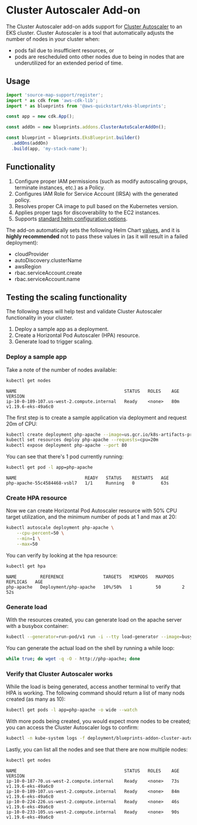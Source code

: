# Cluster Autoscaler Add-on

The Cluster Autoscaler add-on adds support for [Cluster Autoscaler](https://github.com/kubernetes/autoscaler/tree/master/cluster-autoscaler) to an EKS cluster. Cluster Autoscaler is a tool that automatically adjusts the number of nodes in your cluster when:

- pods fail due to insufficient resources, or 
- pods are rescheduled onto other nodes due to being in nodes that are underutilized for an extended period of time.

## Usage

```typescript
import 'source-map-support/register';
import * as cdk from 'aws-cdk-lib';
import * as blueprints from '@aws-quickstart/eks-blueprints';

const app = new cdk.App();

const addOn = new blueprints.addons.ClusterAutoScalerAddOn();

const blueprint = blueprints.EksBlueprint.builder()
  .addOns(addOn)
  .build(app, 'my-stack-name');
```

## Functionality

1. Configure proper IAM permissions (such as modify autoscaling groups, terminate instances, etc.) as a Policy. 
2. Configures IAM Role for Service Account (IRSA) with the generated policy.
3. Resolves proper CA image to pull based on the Kubernetes version.
4. Applies proper tags for discoverability to the EC2 instances.
5. Supports [standard helm configuration options](./index.md#standard-helm-add-on-configuration-options).

The add-on automatically sets the following Helm Chart [values](https://github.com/kubernetes/autoscaler/tree/master/charts/cluster-autoscaler#values), and it is **highly recommended** not to pass these values in (as it will result in a failed deployment):
- cloudProvider
- autoDiscovery.clusterName
- awsRegion
- rbac.serviceAccount.create
- rbac.serviceAccount.name

## Testing the scaling functionality

The following steps will help test and validate Cluster Autoscaler functionality in your cluster.

1. Deploy a sample app as a deployment.
2. Create a Horizontal Pod Autoscaler (HPA) resource.
3. Generate load to trigger scaling.

### Deploy a sample app

Take a note of the number of nodes available:

```bash
kubectl get nodes
```

```
NAME                                         STATUS   ROLES    AGE   VERSION
ip-10-0-189-107.us-west-2.compute.internal   Ready    <none>   80m   v1.19.6-eks-49a6c0
```

The first step is to create a sample application via deployment and request 20m of CPU:

```bash
kubectl create deployment php-apache --image=us.gcr.io/k8s-artifacts-prod/hpa-example
kubectl set resources deploy php-apache --requests=cpu=20m 
kubectl expose deployment php-apache --port 80
```

You can see that there's 1 pod currently running:

```bash
kubectl get pod -l app=php-apache
```

```
NAME                          READY   STATUS    RESTARTS   AGE
php-apache-55c4584468-vsbl7   1/1     Running   0          63s
```

### Create HPA resource

Now we can create Horizontal Pod Autoscaler resource with 50% CPU target utilization, and the minimum number of pods at 1 and max at 20:
```bash
kubectl autoscale deployment php-apache \
    --cpu-percent=50 \
    --min=1 \
    --max=50
```

You can verify by looking at the hpa resource:

```bash
kubectl get hpa
```

```
NAME         REFERENCE               TARGETS   MINPODS   MAXPODS   REPLICAS   AGE
php-apache   Deployment/php-apache   10%/50%   1         50        2          52s
```

### Generate load

With the resources created, you can generate load on the apache server with a busybox container:

```bash
kubectl --generator=run-pod/v1 run -i --tty load-generator --image=busybox /bin/sh
```

You can generate the actual load on the shell by running a while loop:

```bash
while true; do wget -q -O - http://php-apache; done
```

### Verify that Cluster Autoscaler works

While the load is being generated, access another terminal to verify that HPA is working. The following command should return a list of many nods created (as many as 10):

```bash
kubectl get pods -l app=php-apache -o wide --watch
```

With more pods being created, you would expect more nodes to be created; you can access the Cluster Autoscaler logs to confirm:

```bash
kubectl -n kube-system logs -f deployment/blueprints-addon-cluster-autoscaler-aws-cluster-autoscaler
```

Lastly, you can list all the nodes and see that there are now multiple nodes:

```bash
kubectl get nodes
```

```
NAME                                         STATUS   ROLES    AGE   VERSION
ip-10-0-187-70.us-west-2.compute.internal    Ready    <none>   73s   v1.19.6-eks-49a6c0
ip-10-0-189-107.us-west-2.compute.internal   Ready    <none>   84m   v1.19.6-eks-49a6c0
ip-10-0-224-226.us-west-2.compute.internal   Ready    <none>   46s   v1.19.6-eks-49a6c0
ip-10-0-233-105.us-west-2.compute.internal   Ready    <none>   90s   v1.19.6-eks-49a6c0
```

